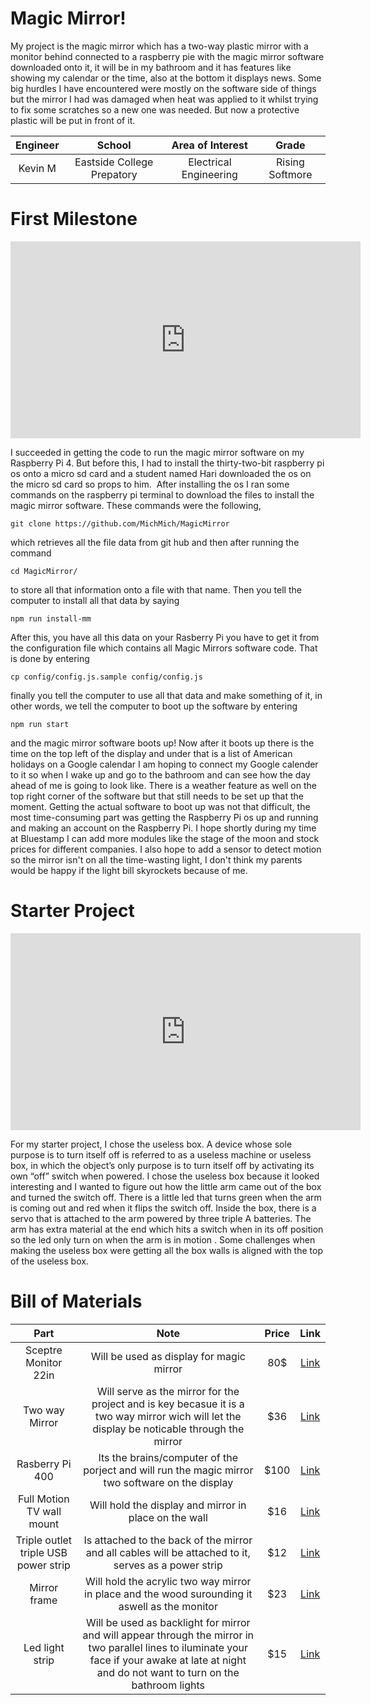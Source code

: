 # Magic Mirror!
My project is the magic mirror which has a two-way plastic mirror with a monitor behind connected to a raspberry pie with the magic mirror software downloaded onto it, it will be in my bathroom and it has features like showing my calendar or the time, also at the bottom it displays news. Some big hurdles I have encountered were mostly on the software side of things but the mirror I had was damaged when heat was applied to it whilst trying to fix some scratches so a new one was needed. But now a protective plastic will be put in front of it.

| **Engineer** | **School** | **Area of Interest** | **Grade** |
|:--:|:--:|:--:|:--:|
| Kevin M | Eastside College Prepatory | Electrical Engineering | Rising Softmore

<!--**Replace the BlueStamp logo below with an image of yourself and your completed project. Follow the guide [here](https://tomcam.github.io/least-github-pages/adding-images-github-pages-site.html) if you need help.**

[Headstone Image](logo.svg)
  
<iframe width="560" height="315" src=" " title="YouTube video player" frameborder="0" allow="accelerometer; autoplay; clipboard-write; encrypted-media; gyroscope; picture-in-picture; web-share" allowfullscreen></iframe>

# Final Milestone
 For your final milestone, explain the outcome of your project. Key details to include are:
 What you've accomplished since your previous milestone
 What your biggest challenges and triumphs were at BSE
A summary of key topics you learned about
What you hope to learn in the future after everything you've learned at BSE

# Second Milestone     
 For your second milestone, explain what you've worked on since your previous milestone. You can highlight:
 Technical details of what you've accomplished and how they contribute to the final goal
 What has been surprising about the project so far
 Previous challenges you faced that you overcame
 What needs to be completed before your final milestone
 
<iframe width="560" height="315" src=" " title="YouTube video player" frameborder="0" allow="accelerometer; autoplay; clipboard-write; encrypted-media; gyroscope; picture-in-picture; web-share" allowfullscreen></iframe> -->

# First Milestone

<iframe width="560" height="315" src="https://www.youtube.com/embed/ZpdhrvoJoVc" title="YouTube video player" frameborder="0" allow="accelerometer; autoplay; clipboard-write; encrypted-media; gyroscope; picture-in-picture; web-share" allowfullscreen></iframe>

I succeeded in getting the code to run the magic mirror software on my Raspberry Pi 4. But before this, I had to install the thirty-two-bit raspberry pi os onto a micro sd card and a student named Hari downloaded the os on the micro sd card so props to him.  After installing the os I ran some commands on the raspberry pi terminal to download the files to install the magic mirror software. These commands were the following, 

~~~
git clone https://github.com/MichMich/MagicMirror
~~~
which retrieves all the file data from git hub and then after running the command 
~~~
cd MagicMirror/
~~~
to store all that information onto a file with that name. Then you tell the computer to install all that data by saying 
~~~
npm run install-mm 
~~~
After this, you have all this data on your Rasberry Pi you have to get it from the configuration file which contains all Magic Mirrors software code. That is done by entering 
~~~
cp config/config.js.sample config/config.js
~~~
finally you tell the computer to use all that data and make something of it, in other words, we tell the computer to boot up the software by entering 
~~~
npm run start
~~~
and the magic mirror software boots up! Now after it boots up there is the time on the top left of the display and under that is a list of American holidays on a Google calendar I am hoping to connect my Google calender to it so when I wake up and go to the bathroom and can see how the day ahead of me is going to look like. There is a weather feature as well on the top right corner of the software but that still needs to be set up that the moment. Getting the actual software to boot up was not that difficult, the most time-consuming part was getting the Raspberry Pi os up and running and making an account on the Raspberry Pi. I hope shortly during my time at Bluestamp I can add more modules like the stage of the moon and stock prices for different companies. I also hope to add a sensor to detect motion so the mirror isn't on all the time-wasting light, I don't think my parents would be happy if the light bill skyrockets because of me.  

# Starter Project 

<iframe width="560" height="315" src="https://www.youtube.com/embed/mjSBqs2uI4M" title="YouTube video player" frameborder="0" allow="accelerometer; autoplay; clipboard-write; encrypted-media; gyroscope; picture-in-picture; web-share" allowfullscreen></iframe>

For my starter project, I chose the useless box. A device whose sole purpose is to turn itself off is referred to as a useless machine or useless box, in which the object’s only purpose is to turn itself off by activating its own “off” switch when powered. I chose the useless box because it looked interesting and I wanted to figure out how the little arm came out of the box and turned the switch off. There is a little led that turns green when the arm is coming out and red when it flips the switch off. Inside the box, there is a servo that is attached to the arm powered by three triple A batteries. The arm has extra material at the end which hits a switch when in its off position so the led only turn on when the arm is in motion . Some challenges when making the useless box were getting all the box walls is aligned with the top of the useless box. 

<!---# Code 

```c++
void setup() {
  // put your setup code here, to run once:
  Serial.begin(9600);
  Serial.println("Hello World!");
}

void loop() {
  // put your main code here, to run repeatedly:

}
```-->

# Bill of Materials

| **Part** | **Note** | **Price** | **Link** |
|:--:|:--:|:--:|:--:|
| Sceptre Monitor 22in | Will be used as display for magic mirror | 80$ | <a href="https://www.amazon.com/Sceptre-E225W-19203R-Monitor-Speakers-Metallic/dp/B07774L6TT/ref=sr_1_2_sspa?crid=3MJ0X4FK9FMA4&keywords=scepter+22+in+monitor&qid=1687448462&sprefix=scepter+22+in+moti%2Caps%2C629&sr=8-2-spons&sp_csd=d2lkZ2V0TmFtZT1zcF9hdGY&psc=1"> Link </a> |
| Two way Mirror | Will serve as the mirror for the project and is key becasue it is a two way mirror wich will let the display be noticable through the mirror | $36 | <a href="https://www.amazon.com/0-04-Acrylic-See-Through-Mirror-Transparent/dp/B01CZ35XWY/ref=asc_df_B01CZ35XWY/?tag=hyprod-20&linkCode=df0&hvadid=216545230264&hvpos=&hvnetw=g&hvrand=7657619439256980177&hvpone=&hvptwo=&hvqmt=&hvdev=c&hvdvcmdl=&hvlocint=&hvlocphy=9032183&hvtargid=pla-350616698391&psc=1"> Link </a> |
| Rasberry Pi 400 | Its the brains/computer of the porject and will run the magic mirror two software on the display | $100 | <a href="[https://www.amazon.com/Arduino-A000066-ARDUINO-UNO-R3/dp/B008GRTSV6/](https://www.amazon.com/Raspberry-400-Computer-Kit-RPI400-US/dp/B08MYVQW1S/ref=sr_1_3?keywords=raspberry+pi+400&qid=1687448757&sr=8-3)"> Link </a> |
| Full Motion TV wall mount | Will hold the display and mirror in place on the wall | $16 | <a href="https://www.amazon.com/Mounting-Dream-200x200mm-Articulating-MD2465/dp/B08QD61K9N/ref=sr_1_3?crid=2PGD931YN36XV&keywords=tv+wall+mount+MD2465&qid=1687448921&sprefix=tv+wall+mount+md2465%2Caps%2C146&sr=8-3"> Link </a> |
| Triple outlet triple USB power strip | Is attached to the back of the mirror and all cables will be attached to it, serves as a power strip| $12 | <a href="https://www.amazon.com/Extension-Outlets-Braided-Listed-Compact/dp/B07WJG8K85/ref=sr_1_5?crid=28I8LBFK25F2V&keywords=mifaso%2Bpower%2Boutlet&qid=1687449088&sprefix=mifaso%2Bpower%2Boutlet%2Caps%2C219&sr=8-5&th=1"> Link </a> |
| Mirror frame | Will hold the acrylic two way mirror in place and the wood surounding it  aswell as the monitor| $23| <a href="https://www.amazon.com/MCS-Industries-63737-Gallery-Woodgrain/dp/B0817D3QS8/ref=sr_1_6?crid=FR9CP0BDVF8A&keywords=mcs+studio+gallery+frame+18+x+24&qid=1687449737&sprefix=mcs+studio+gallery+fram+18+x+24%2Caps%2C161&sr=8-6"> Link </a> |
| Led light strip | Will be used as backlight for mirror and will appear through the mirror in two parallel lines to iluminate your face if your awake at late at night and do not want to turn on the bathroom lights | $15| <a href="https://www.amazon.com/Flexible-Density-Kitchen-Bedroom-Decorations/dp/B09W8TPFHD/ref=asc_df_B09W8TPFHD/?tag=hyprod-20&linkCode=df0&hvadid=579642592239&hvpos=&hvnetw=g&hvrand=9887275762133190748&hvpone=&hvptwo=&hvqmt=&hvdev=c&hvdvcmdl=&hvlocint=&hvlocphy=9032183&hvtargid=pla-1652547000160&th=1"> Link </a> |

<!---# Other Resources/Examples

- [Example 1](https://trashytuber.github.io/YimingJiaBlueStamp/)
- [Example 2](https://sviatil0.github.io/Sviatoslav_BSE/)
- [Example 3](https://arneshkumar.github.io/arneshbluestamp/)

To watch the BSE tutorial on how to create a portfolio, click here.-->
